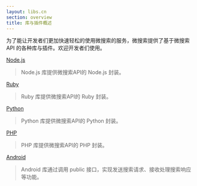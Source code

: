 ```yaml
---
layout: libs.cn
section: overview
title: 库与插件概述
---
```


为了能让开发者们更加快速轻松的使用微搜索的服务，微搜索提供了基于微搜索 API 的各种库与插件。欢迎开发者们使用。

[Node.js][nodejs]

> Node.js 库提供微搜索API的 Node.js 封装。

[Ruby][ruby]

> Ruby 库提供微搜索API的 Ruby 封装。

[Python][python]

> Python 库提供微搜索API的 Python 封装。

[PHP][php]

> PHP 库提供微搜索API的 PHP 封装。

[Android][android]

> Android 库通过调用 public 接口，实现发送搜索请求、接收处理搜索响应等功能。



[nodejs]:/libs/nodejs.html
[ruby]:/libs/ruby.html
[python]:/libs/python.html
[php]:/libs/php.html
[android]:/libs/android.html
